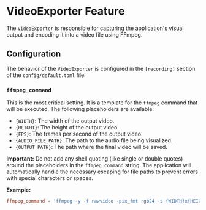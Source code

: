 # VideoExporter Feature

The `VideoExporter` is responsible for capturing the application's visual output and encoding it into a video file using FFmpeg.

## Configuration

The behavior of the `VideoExporter` is configured in the `[recording]` section of the `config/default.toml` file.

### `ffmpeg_command`

This is the most critical setting. It is a template for the `ffmpeg` command that will be executed. The following placeholders are available:

*   `{WIDTH}`: The width of the output video.
*   `{HEIGHT}`: The height of the output video.
*   `{FPS}`: The frames per second of the output video.
*   `{AUDIO_FILE_PATH}`: The path to the audio file being visualized.
*   `{OUTPUT_PATH}`: The path where the final video will be saved.

**Important:** Do not add any shell quoting (like single or double quotes) around the placeholders in the `ffmpeg_command` string. The application will automatically handle the necessary escaping for file paths to prevent errors with special characters or spaces.

**Example:**

```toml
ffmpeg_command = 'ffmpeg -y -f rawvideo -pix_fmt rgb24 -s {WIDTH}x{HEIGHT} -i - -i {AUDIO_FILE_PATH} -c:v libx265 -crf 32 -c:a copy -r {FPS} -shortest -preset slow -threads 0 -movflags +faststart {OUTPUT_PATH}'
```
